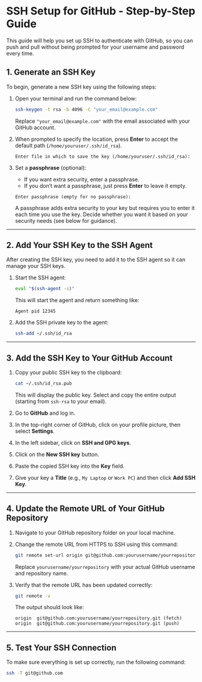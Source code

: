 # SSH Setup for GitHub - Step-by-Step Guide

This guide will help you set up SSH to authenticate with GitHub, so you can push and pull without being prompted for your username and password every time.

## 1. **Generate an SSH Key**
   To begin, generate a new SSH key using the following steps:

   1. Open your terminal and run the command below:
   
      ```bash
      ssh-keygen -t rsa -b 4096 -C "your_email@example.com"
      ```

      Replace `"your_email@example.com"` with the email associated with your GitHub account.

   2. When prompted to specify the location, press **Enter** to accept the default path (`/home/youruser/.ssh/id_rsa`).

      ```
      Enter file in which to save the key (/home/youruser/.ssh/id_rsa):
      ```

   3. Set a **passphrase** (optional):
      - If you want extra security, enter a passphrase.
      - If you don’t want a passphrase, just press **Enter** to leave it empty.

      ```
      Enter passphrase (empty for no passphrase):
      ```

      A passphrase adds extra security to your key but requires you to enter it each time you use the key. Decide whether you want it based on your security needs (see below for guidance).

---

## 2. **Add Your SSH Key to the SSH Agent**
   After creating the SSH key, you need to add it to the SSH agent so it can manage your SSH keys.

   1. Start the SSH agent:

      ```bash
      eval "$(ssh-agent -s)"
      ```

      This will start the agent and return something like:
      
      ```
      Agent pid 12345
      ```

   2. Add the SSH private key to the agent:

      ```bash
      ssh-add ~/.ssh/id_rsa
      ```

---

## 3. **Add the SSH Key to Your GitHub Account**

   1. Copy your public SSH key to the clipboard:
   
      ```bash
      cat ~/.ssh/id_rsa.pub
      ```

      This will display the public key. Select and copy the entire output (starting from `ssh-rsa` to your email).

   2. Go to **GitHub** and log in.

   3. In the top-right corner of GitHub, click on your profile picture, then select **Settings**.

   4. In the left sidebar, click on **SSH and GPG keys**.

   5. Click on the **New SSH key** button.

   6. Paste the copied SSH key into the **Key** field.

   7. Give your key a **Title** (e.g., `My Laptop` or `Work PC`) and then click **Add SSH Key**.

---

## 4. **Update the Remote URL of Your GitHub Repository**

   1. Navigate to your GitHub repository folder on your local machine.

   2. Change the remote URL from HTTPS to SSH using this command:
   
      ```bash
      git remote set-url origin git@github.com:yourusername/yourrepository.git
      ```

      Replace `yourusername/yourrepository` with your actual GitHub username and repository name.

   3. Verify that the remote URL has been updated correctly:

      ```bash
      git remote -v
      ```

      The output should look like:

      ```
      origin  git@github.com:yourusername/yourrepository.git (fetch)
      origin  git@github.com:yourusername/yourrepository.git (push)
      ```

---

## 5. **Test Your SSH Connection**

To make sure everything is set up correctly, run the following command:

```bash
ssh -T git@github.com
